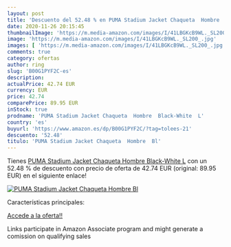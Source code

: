 ```yaml
---
layout: post
title: 'Descuento del 52.48 % en PUMA Stadium Jacket Chaqueta  Hombre  Bl'
date: 2020-11-26 20:15:45
thumbnailImage: 'https://m.media-amazon.com/images/I/41LBGKcB9WL._SL200_.jpg'
image: 'https://m.media-amazon.com/images/I/41LBGKcB9WL._SL200_.jpg'
images: [ 'https://m.media-amazon.com/images/I/41LBGKcB9WL._SL200_.jpg' ]
comments: true
category: ofertas
author: ring
slug: 'B00G1PYF2C-es'
description:
actualPrice: 42.74 EUR
currency: EUR
price: 42.74
comparePrice: 89.95 EUR
inStock: true
prodname: 'PUMA Stadium Jacket Chaqueta  Hombre  Black-White  L'
country: 'es'
buyurl: 'https://www.amazon.es/dp/B00G1PYF2C/?tag=tolees-21'
descuento: '52.48'
titulo: 'PUMA Stadium Jacket Chaqueta  Hombre  Bl'
---
```


Tienes [PUMA Stadium Jacket Chaqueta  Hombre  Black-White  L](https://www.amazon.es/dp/B00G1PYF2C/?tag=tolees-21) con un 52.48 % de descuento con precio de oferta de 42.74 EUR (original: 89.95 EUR) en el siguiente enlace!

[![PUMA Stadium Jacket Chaqueta  Hombre  Bl](https://m.media-amazon.com/images/I/41LBGKcB9WL._SL200_.jpg)](https://www.amazon.es/dp/B00G1PYF2C/?tag=tolees-21)

Características principales:


[Accede a la oferta!!](https://www.amazon.es/dp/B00G1PYF2C/?tag=tolees-21)

Links participate in Amazon Associate program and might generate a comission on qualifying sales


